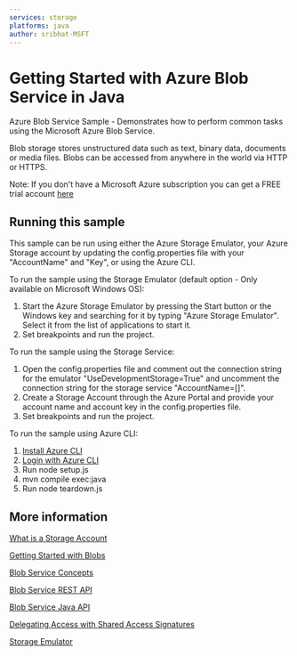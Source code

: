 ```yaml
---
services: storage
platforms: java
author: sribhat-MSFT
---
```


# Getting Started with Azure Blob Service in Java

Azure Blob Service Sample - Demonstrates how to perform common tasks using the Microsoft Azure Blob Service.

Blob storage stores unstructured data such as text, binary data, documents or media files. Blobs can be accessed from anywhere in the world via HTTP or HTTPS.

Note: If you don't have a Microsoft Azure subscription you can get a FREE trial account [here](http://go.microsoft.com/fwlink/?LinkId=330212)

## Running this sample

This sample can be run using either the Azure Storage Emulator, your Azure Storage account by updating the config.properties file with your "AccountName" and "Key", or using the Azure CLI.

To run the sample using the Storage Emulator (default option - Only available on Microsoft Windows OS):

1. Start the Azure Storage Emulator by pressing the Start button or the Windows key and searching for it by typing "Azure Storage Emulator". Select it from the list of applications to start it.
2.  Set breakpoints and run the project.

To run the sample using the Storage Service:

1. Open the config.properties file and comment out the connection string for the emulator "UseDevelopmentStorage=True" and uncomment the connection string for the storage service "AccountName=[]".
2. Create a Storage Account through the Azure Portal and provide your account name and account key in the config.properties file.
3. Set breakpoints and run the project.

To run the sample using Azure CLI:

1. [Install Azure CLI](https://azure.microsoft.com/en-us/documentation/articles/xplat-cli-install/)
2. [Login with Azure CLI](https://azure.microsoft.com/en-us/documentation/articles/xplat-cli-connect/)
3. Run node setup.js
4. mvn compile exec:java
5. Run node teardown.js

## More information

[What is a Storage Account](http://azure.microsoft.com/en-us/documentation/articles/storage-whatis-account/)

[Getting Started with Blobs](http://azure.microsoft.com/en-us/documentation/articles/storage-java-how-to-use-blob-storage/)

[Blob Service Concepts](http://msdn.microsoft.com/en-us/library/dd179376.aspx)

[Blob Service REST API](http://msdn.microsoft.com/en-us/library/dd135733.aspx)

[Blob Service Java API](http://azure.github.io/azure-storage-java/)

[Delegating Access with Shared Access Signatures](http://azure.microsoft.com/en-us/documentation/articles/storage-dotnet-shared-access-signature-part-1/)

[Storage Emulator](http://azure.microsoft.com/en-us/documentation/articles/storage-use-emulator/)

